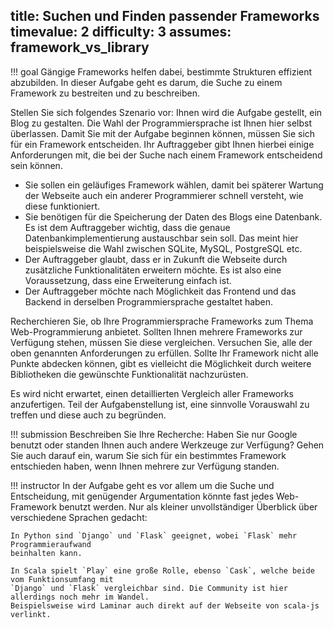 title: Suchen und Finden passender Frameworks
timevalue: 2
difficulty: 3
assumes: framework_vs_library
---
!!! goal
    Gängige Frameworks helfen dabei, bestimmte Strukturen effizient abzubilden.
    In dieser Aufgabe geht es darum, die Suche zu einem Framework zu bestreiten und zu beschreiben.

Stellen Sie sich folgendes Szenario vor: Ihnen wird die Aufgabe gestellt, ein Blog zu gestalten. 
Die Wahl der Programmiersprache ist Ihnen hier selbst überlassen.
Damit Sie mit der Aufgabe beginnen können, müssen Sie sich für ein Framework entscheiden.
Ihr Auftraggeber gibt Ihnen hierbei einige Anforderungen mit, die bei der Suche nach einem 
Framework entscheidend sein können.

- Sie sollen ein geläufiges Framework wählen, damit bei späterer Wartung der Webseite auch ein 
  anderer Programmierer schnell versteht, wie diese funktioniert.
- Sie benötigen für die Speicherung der Daten des Blogs eine Datenbank. 
  Es ist dem Auftraggeber wichtig, dass die genaue Datenbankimplementierung austauschbar sein soll.
  Das meint hier beispielsweise die Wahl zwischen SQLite, MySQL, PostgreSQL etc.
- Der Auftraggeber glaubt, dass er in Zukunft die Webseite durch zusätzliche Funktionalitäten 
  erweitern möchte. 
  Es ist also eine Voraussetzung, dass eine Erweiterung einfach ist.
- Der Auftraggeber möchte nach Möglichkeit das Frontend und das Backend in derselben 
  Programmiersprache gestaltet haben.

Recherchieren Sie, ob Ihre Programmiersprache Frameworks zum Thema Web-Programmierung anbietet.
Sollten Ihnen mehrere Frameworks zur Verfügung stehen, müssen Sie diese vergleichen.
Versuchen Sie, alle der oben genannten Anforderungen zu erfüllen.
Sollte Ihr Framework nicht alle Punkte abdecken können, gibt es vielleicht die Möglichkeit durch 
weitere Bibliotheken die gewünschte Funktionalität nachzurüsten. 

Es wird nicht erwartet, einen detaillierten Vergleich aller Frameworks anzufertigen. Teil der
Aufgabenstellung ist, eine sinnvolle Vorauswahl zu treffen und diese auch zu begründen.

!!! submission 
    Beschreiben Sie Ihre Recherche: Haben Sie nur Google benutzt oder standen Ihnen auch andere 
    Werkzeuge zur Verfügung?
    Gehen Sie auch darauf ein, warum Sie sich für ein bestimmtes Framework entschieden haben, 
    wenn Ihnen mehrere zur Verfügung standen.

!!! instructor
    In der Aufgabe geht es vor allem um die Suche und Entscheidung, mit genügender Argumentation 
    könnte fast jedes Web-Framework benutzt werden.
    Nur als kleiner unvollständiger Überblick über verschiedene Sprachen gedacht: 

    In Python sind `Django` und `Flask` geeignet, wobei `Flask` mehr Programmieraufwand 
    beinhalten kann. 

    In Scala spielt `Play` eine große Rolle, ebenso `Cask`, welche beide vom Funktionsumfang mit 
    `Django` und `Flask` vergleichbar sind. Die Community ist hier allerdings noch mehr im Wandel.
    Beispielsweise wird Laminar auch direkt auf der Webseite von scala-js verlinkt.
